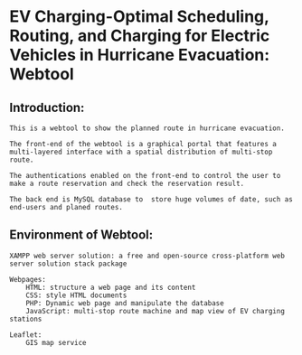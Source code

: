 ﻿ # EV Charging-Optimal Scheduling, Routing, and Charging for Electric Vehicles in Hurricane Evacuation: Webtool

## Introduction:

    This is a webtool to show the planned route in hurricane evacuation. 

    The front-end of the webtool is a graphical portal that features a multi-layered interface with a spatial distribution of multi-stop route.  

    The authentications enabled on the front-end to control the user to make a route reservation and check the reservation result. 

    The back end is MySQL database to  store huge volumes of date, such as end-users and planed routes.





## Environment of Webtool:

    XAMPP web server solution: a free and open-source cross-platform web server solution stack package 

    Webpages: 
        HTML: structure a web page and its content  
        CSS: style HTML documents
        PHP: Dynamic web page and manipulate the database
        JavaScript: multi-stop route machine and map view of EV charging stations  

    Leaflet: 
        GIS map service

